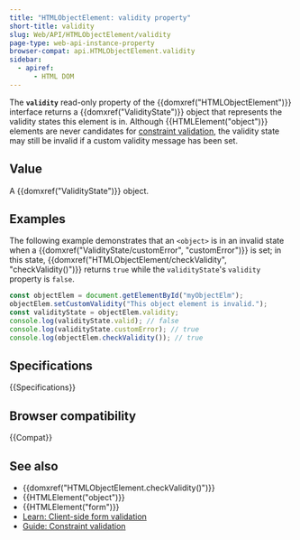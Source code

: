 ```yaml
---
title: "HTMLObjectElement: validity property"
short-title: validity
slug: Web/API/HTMLObjectElement/validity
page-type: web-api-instance-property
browser-compat: api.HTMLObjectElement.validity
sidebar:
  - apiref:
      - HTML DOM
---
```


The **`validity`** read-only property of the {{domxref("HTMLObjectElement")}} interface returns a {{domxref("ValidityState")}} object that represents the validity states this element is in. Although {{HTMLElement("object")}} elements are never candidates for [constraint validation](/en-US/docs/Web/HTML/Guides/Constraint_validation), the validity state may still be invalid if a custom validity message has been set.

## Value

A {{domxref("ValidityState")}} object.

## Examples

The following example demonstrates that an `<object>` is in an invalid state when a {{domxref("ValidityState/customError", "customError")}} is set; in this state, {{domxref("HTMLObjectElement/checkValidity", "checkValidity()")}} returns `true` while the `validityState`'s `validity` property is `false`.

```js
const objectElem = document.getElementById("myObjectElm");
objectElem.setCustomValidity("This object element is invalid.");
const validityState = objectElem.validity;
console.log(validityState.valid); // false
console.log(validityState.customError); // true
console.log(objectElem.checkValidity()); // true
```

## Specifications

{{Specifications}}

## Browser compatibility

{{Compat}}

## See also

- {{domxref("HTMLObjectElement.checkValidity()")}}
- {{HTMLElement("object")}}
- {{HTMLElement("form")}}
- [Learn: Client-side form validation](/en-US/docs/Learn_web_development/Extensions/Forms/Form_validation)
- [Guide: Constraint validation](/en-US/docs/Web/HTML/Guides/Constraint_validation)
